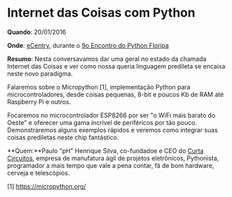Internet das Coisas com Python
==

**Quando**: 20/01/2016

**Onde**: [eCentry](http://ecentry.com/br/), durante o [9o Encontro do Python Floripa](https://plus.google.com/events/cbjb5h53nad5o07736m3qqephc4?authkey=CLyL1rSn4pCDeA)

**Resumo**: Nesta conversavamos dar uma geral no estado da chamada Internet das Coisas e ver como nossa queria linguagem predileta se encaixa neste novo paradigma.

Falaremos sobre o Micropython [1], implementação Python para microcontroladores, desde coisas pequenas, 8-bit e poucos Kb de RAM até Raspberry Pi e outros.

Focaremos no microcontrolador ESP8266 por ser "o WiFi mais barato do Oeste" e oferecer uma gama incrível de periféricos por tão pouco. Demonstraremos alguns exemplos rápidos e veremos como integrar suas coisas prediletas neste chip fantástico.

**Quem:**Paulo "pH" Henrique Silva, co-fundadoe e CEO do [Curta Circuitos](https://curtacircuitos.com.br), empresa de manufatura ágil de projetos eletrônicos, Pythonista, programador a mais tempo que vale a pena contar, fã de bom hardware, cerveja e telescópios.

[1] https://micropython.org/

